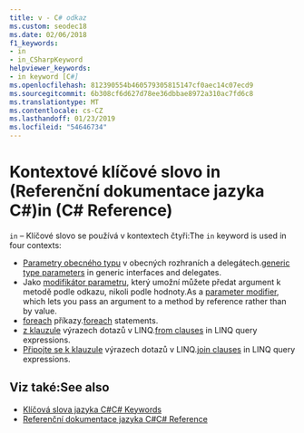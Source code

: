 ```yaml
---
title: v - C# odkaz
ms.custom: seodec18
ms.date: 02/06/2018
f1_keywords:
- in
- in_CSharpKeyword
helpviewer_keywords:
- in keyword [C#]
ms.openlocfilehash: 812390554b460579305815147cf0aec14c07ecd9
ms.sourcegitcommit: 6b308cf6d627d78ee36dbbae8972a310ac7fd6c8
ms.translationtype: MT
ms.contentlocale: cs-CZ
ms.lasthandoff: 01/23/2019
ms.locfileid: "54646734"
---
```

# <a name="in-c-reference"></a><span data-ttu-id="42193-102">Kontextové klíčové slovo in (Referenční dokumentace jazyka C#)</span><span class="sxs-lookup"><span data-stu-id="42193-102">in (C# Reference)</span></span>

<span data-ttu-id="42193-103">`in` – Klíčové slovo se používá v kontextech čtyři:</span><span class="sxs-lookup"><span data-stu-id="42193-103">The `in` keyword is used in four contexts:</span></span>  
  
- <span data-ttu-id="42193-104">[Parametry obecného typu](in-generic-modifier.md) v obecných rozhraních a delegátech.</span><span class="sxs-lookup"><span data-stu-id="42193-104">[generic type parameters](in-generic-modifier.md) in generic interfaces and delegates.</span></span>
- <span data-ttu-id="42193-105">Jako [modifikátor parametru](in-parameter-modifier.md), který umožní můžete předat argument k metodě podle odkazu, nikoli podle hodnoty.</span><span class="sxs-lookup"><span data-stu-id="42193-105">As a [parameter modifier](in-parameter-modifier.md), which lets you pass an argument to a method by reference rather than by value.</span></span>
- <span data-ttu-id="42193-106">[foreach](foreach-in.md) příkazy.</span><span class="sxs-lookup"><span data-stu-id="42193-106">[foreach](foreach-in.md) statements.</span></span>
- <span data-ttu-id="42193-107">[z klauzule](from-clause.md) výrazech dotazů v LINQ.</span><span class="sxs-lookup"><span data-stu-id="42193-107">[from clauses](from-clause.md) in LINQ query expressions.</span></span>
- <span data-ttu-id="42193-108">[Připojte se k klauzule](join-clause.md) výrazech dotazů v LINQ.</span><span class="sxs-lookup"><span data-stu-id="42193-108">[join clauses](join-clause.md) in LINQ query expressions.</span></span>
  
## <a name="see-also"></a><span data-ttu-id="42193-109">Viz také:</span><span class="sxs-lookup"><span data-stu-id="42193-109">See also</span></span>

- [<span data-ttu-id="42193-110">Klíčová slova jazyka C#</span><span class="sxs-lookup"><span data-stu-id="42193-110">C# Keywords</span></span>](index.md)
- [<span data-ttu-id="42193-111">Referenční dokumentace jazyka C#</span><span class="sxs-lookup"><span data-stu-id="42193-111">C# Reference</span></span>](../index.md)
